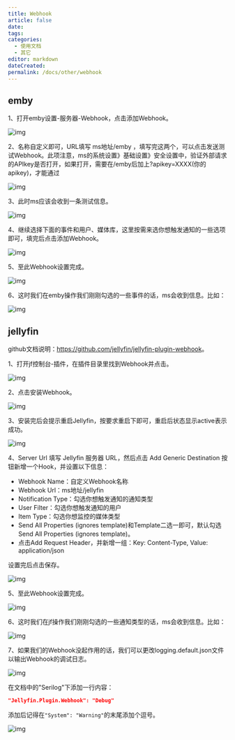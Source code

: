 ```yaml
---
title: Webhook
article: false
date: 
tags:
categories: 
  - 使用文档
  - 其它
editor: markdown
dateCreated: 
permalink: /docs/other/webhook
---
```


## emby

1、打开emby设置-服务器-Webhook，点击添加Webhook。

![img](./images/0601.png)

2、名称自定义即可，URL填写 ms地址/emby ，填写完这两个，可以点击发送测试Webhook。此项注意，ms的系统设置》基础设置》安全设置中，验证外部请求的APIkey是否打开，如果打开，需要在/emby后加上?apikey=XXXX(你的apikey)，才能通过

![img](./images/0602.png)

3、此时ms应该会收到一条测试信息。

![img](./images/0603.png)

4、继续选择下面的事件和用户、媒体库，这里按需来选你想触发通知的一些选项即可，填完后点击添加Webhook。

![img](./images/0604.png)

5、至此Webhook设置完成。

![img](./images/0605.png)

6、这时我们在emby操作我们刚刚勾选的一些事件的话，ms会收到信息。比如：

![img](./images/0606.png)


## jellyfin

github文档说明：<https://github.com/jellyfin/jellyfin-plugin-webhook>。

1、打开jf控制台-插件，在插件目录里找到Webhook并点击。

![img](./images/0607.png)

2、点击安装Webhook。

![img](./images/0608.png)

3、安装完后会提示重启Jellyfin，按要求重启下即可，重启后状态显示active表示成功。

![img](./images/0609.png)

4、Server Url 填写 Jellyfin 服务器 URL，然后点击 Add Generic Destination 按钮新增一个Hook，并设置以下信息：

- Webhook Name：自定义Webhook名称
- Webhook Url：ms地址/jellyfin
- Notification Type：勾选你想触发通知的通知类型
- User Filter：勾选你想触发通知的用户
- Item Type：勾选你想监控的媒体类型
- Send All Properties (ignores template)和Template二选一即可，默认勾选Send All Properties (ignores template)。
- 点击Add Request Header，并新增一组：Key: Content-Type, Value: application/json

设置完后点击保存。

![img](./images/0610.png)

5、至此Webhook设置完成。

![img](./images/0611.png)

6、这时我们在jf操作我们刚刚勾选的一些通知类型的话，ms会收到信息。比如：

![img](./images/0612.png)

7、如果我们的Webhook没起作用的话，我们可以更改logging.default.json文件以输出Webhook的调试日志。

![img](./images/0613.png)

在文档中的"Serilog"下添加一行内容：

```json
"Jellyfin.Plugin.Webhook": "Debug"
```

添加后记得在`"System": "Warning"`的末尾添加个逗号。

![img](./images/0614.png)

